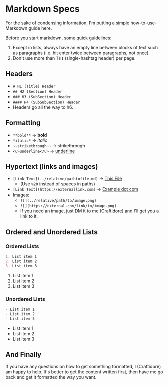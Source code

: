 # Markdown Specs

For the sake of condensing information, I'm putting a simple how-to-use-Markdown guide here.

Before you start markdown, some quick guidelines:

1. Except in lists, always have an empty line between blocks of text such as paragraphs (i.e. hit enter twice between paragraphs, not once).
2. Don't use more than 1 `h1` (single-hashtag header) per page. 

## Headers

- `# H1 (Title) Header`
- `## H2 (Section) Header`
- `### H3 (SubSection) Header`
- `#### H4 (SubSubSection) Header`
- Headers go all the way to h6.

## Formatting

- `**bold**` → **bold**
- `*italic*` → *italic*
- `~~strikethrough~~` → ~~strikethrough~~
- `<u>underline</u>` → <u>underline</u>

## Hypertext (links and images)

- `[Link Text](../relative/pathtofile.md)` → [This File](./00.02%20Markdown%20Specs.md)
  - (Use `%20` instead of spaces in paths)
- `[Link Text](https://externallink.com)` → [Example dot com](https://example.com)
- Images: 
  - `![](../relative/path/to/image.png)`
  - `![](https://external.com/link/to/image.png)`
  - If you need an image, just DM it to me (Craftidore) and I'll get you a link to it. 

## Ordered and Unordered Lists

### Ordered Lists

```md
1. List item 1
2. List item 2
3. List item 3
```

1. List item 1
2. List item 2
3. List item 3

### Unordered Lists

```md
- List item 1
- List item 2
- List item 3
```

- List item 1
- List item 2
- List item 3

## And Finally

If you have any questions on how to get something formatted, I (Craftidore) am happy to help. It's better to get the content written first, then have me go back and get it formatted the way you want. 